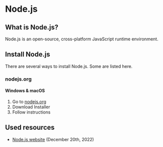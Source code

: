 [description]: <> (An open-source, cross-platform JavaScript runtime environment.)
[preservedKeywords]: <> (web, node.js, nvm, js, installation, scripts, script collection)
# Node.js
## What is Node.js?
Node.js is an open-source, cross-platform JavaScript runtime environment.
## Install Node.js
There are several ways to install Node.js. Some are listed here.
### nodejs.org
#### Windows & macOS
1. Go to [nodejs.org](https://nodejs.org/en/)
2. Download Installer
3. Follow instructions

## Used resources
- [Node.js website](https://nodejs.org/en/) (December 20th, 2022)